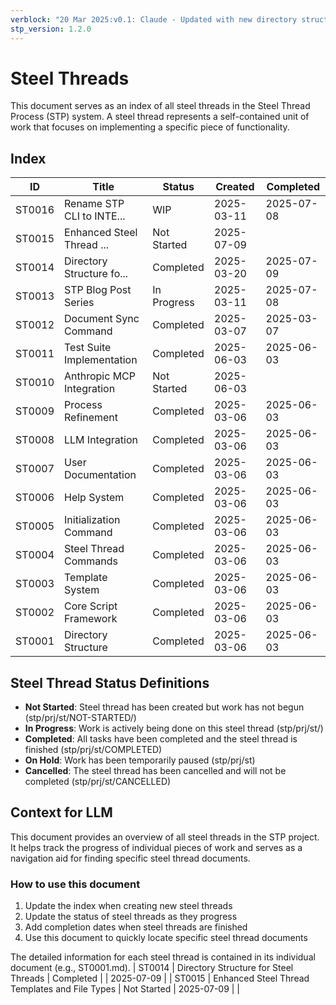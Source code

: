 ```yaml
---
verblock: "20 Mar 2025:v0.1: Claude - Updated with new directory structure"
stp_version: 1.2.0
---
```

# Steel Threads

This document serves as an index of all steel threads in the Steel Thread Process (STP) system. A steel thread represents a self-contained unit of work that focuses on implementing a specific piece of functionality.

## Index

<!-- BEGIN: STEEL_THREAD_INDEX -->
ID         | Title                     | Status       | Created    | Completed 
-----------|---------------------------|--------------|------------|-----------
ST0016     | Rename STP CLI to INTE... | WIP          | 2025-03-11 | 2025-07-08
ST0015     | Enhanced Steel Thread ... | Not Started  | 2025-07-09 |           
ST0014     | Directory Structure fo... | Completed    | 2025-03-20 | 2025-07-09
ST0013     | STP Blog Post Series      | In Progress  | 2025-03-11 | 2025-07-08
ST0012     | Document Sync Command     | Completed    | 2025-03-07 | 2025-03-07
ST0011     | Test Suite Implementation | Completed    | 2025-06-03 | 2025-06-03
ST0010     | Anthropic MCP Integration | Not Started  | 2025-06-03 |           
ST0009     | Process Refinement        | Completed    | 2025-03-06 | 2025-06-03
ST0008     | LLM Integration           | Completed    | 2025-03-06 | 2025-06-03
ST0007     | User Documentation        | Completed    | 2025-03-06 | 2025-06-03
ST0006     | Help System               | Completed    | 2025-03-06 | 2025-06-03
ST0005     | Initialization Command    | Completed    | 2025-03-06 | 2025-06-03
ST0004     | Steel Thread Commands     | Completed    | 2025-03-06 | 2025-06-03
ST0003     | Template System           | Completed    | 2025-03-06 | 2025-06-03
ST0002     | Core Script Framework     | Completed    | 2025-03-06 | 2025-06-03
ST0001     | Directory Structure       | Completed    | 2025-03-06 | 2025-06-03
<!-- END: STEEL_THREAD_INDEX -->

## Steel Thread Status Definitions

<!-- BEGIN: STATUS_DEFINITIONS -->
- **Not Started**: Steel thread has been created but work has not begun (stp/prj/st/NOT-STARTED/)
- **In Progress**: Work is actively being done on this steel thread (stp/prj/st/)
- **Completed**: All tasks have been completed and the steel thread is finished (stp/prj/st/COMPLETED)
- **On Hold**: Work has been temporarily paused (stp/prj/st)
- **Cancelled**: The steel thread has been cancelled and will not be completed (stp/prj/st/CANCELLED)
<!-- END: STATUS_DEFINITIONS -->

## Context for LLM

This document provides an overview of all steel threads in the STP project. It helps track the progress of individual pieces of work and serves as a navigation aid for finding specific steel thread documents.

### How to use this document

<!-- BEGIN: USAGE_INSTRUCTIONS -->
1. Update the index when creating new steel threads
2. Update the status of steel threads as they progress
3. Add completion dates when steel threads are finished
4. Use this document to quickly locate specific steel thread documents
<!-- END: USAGE_INSTRUCTIONS -->

The detailed information for each steel thread is contained in its individual document (e.g., ST0001.md).
| ST0014 | Directory Structure for Steel Threads | Completed |  | 2025-07-09 |
| ST0015 | Enhanced Steel Thread Templates and File Types | Not Started | 2025-07-09 |  |
